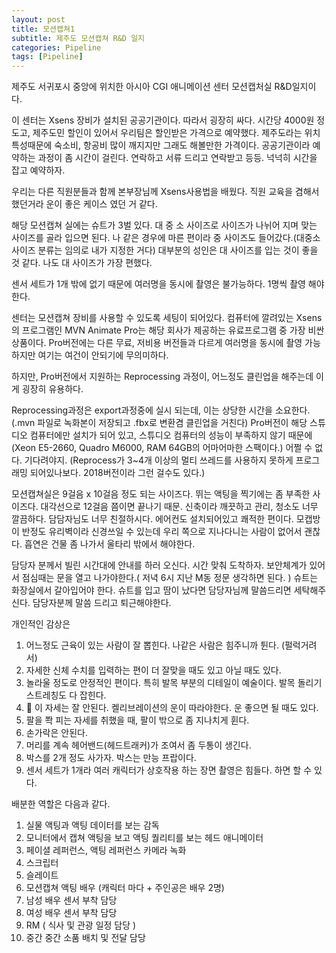 ```yaml
---
layout: post
title: 모션캡쳐1
subtitle: 제주도 모션캡쳐 R&D 일지
categories: Pipeline
tags: [Pipeline]
---
```

제주도 서귀포시 중앙에 위치한 아시아 CGI 애니메이션 센터 모션캡처실 R&D일지이다.

이 센터는 Xsens 장비가 설치된 공공기관이다. 따라서 굉장히 싸다. 시간당 4000원 정도고, 제주도민 할인이 있어서 우리팀은 할인받은 가격으로 예약했다.
제주도라는 위치 특성때문에 숙소비, 항공비 많이 깨지지만 그래도 해볼만한 가격이다. 공공기관이라 예약하는 과정이 좀 시간이 걸린다. 연락하고 서류 드리고 연락받고 등등. 넉넉히 시간을 잡고 예약하자.

우리는 다른 직원분들과 함께 본부장님께 Xsens사용법을 배웠다. 직원 교육을 겸해서 했던거라 운이 좋은 케이스 였던 거 같다.

해당 모션캡쳐 실에는 슈트가 3벌 있다. 대 중 소 사이즈로 사이즈가 나뉘어 지며 맞는 사이즈를 골라 입으면 된다.
나 같은 경우에 마른 편이라 중 사이즈도 들어갔다.(대중소 사이즈 분류는 임의로 내가 지정한 거다)
대부분의 성인은 대 사이즈를 입는 것이 좋을 것 같다. 나도 대 사이즈가 가장 편했다.

센서 세트가 1개 밖에 없기 때문에 여러명을 동시에 촬영은 불가능하다. 1명씩 촬영 해야한다.

센터는 모션캡쳐 장비를 사용할 수 있도록 세팅이 되어있다.
컴퓨터에 깔려있는 Xsens의 프로그램인 MVN Animate Pro는 해당 회사가 제공하는 유료프로그램 중 가장 비싼 상품이다.
Pro버전에는 다른 무료, 저비용 버전들과 다르게 여러명을 동시에 촬영 가능하지만 여기는 여건이 안되기에 무의미하다. 

하지만,
Pro버전에서 지원하는 Reprocessing 과정이, 어느정도 클린업을 해주는데 이게 굉장히 유용하다.

Reprocessing과정은 export과정중에 실시 되는데, 이는 상당한 시간을 소요한다.(.mvn 파일로 녹화본이 저장되고 .fbx로 변환겸 클린업을 거친다)
Pro버전이 해당 스튜디오 컴퓨터에만 설치가 되어 있고, 스튜디오 컴퓨터의 성능이 부족하지 않기 때문에(Xeon E5-2660, Quadro M6000, RAM 64GB의 어마어마한 스팩이다.) 어쩔 수 없다. 기다려야지. (Reprocess가 3~4개 이상의 멀티 쓰레드를 사용하지 못하게 프로그래밍 되어있나보다. 2018버전이라 그런 걸수도 있다.)

모션캡쳐실은 9걸음 x 10걸음 정도 되는 사이즈다.
뛰는 액팅을 찍기에는 좀 부족한 사이즈다. 대각선으로 12걸음 쯤이면 끝나기 때문.
신축이라 깨끗하고 관리, 청소도 너무 깔끔하다. 담담자님도 너무 친절하시다.
에어컨도 설치되어있고 쾌적한 편이다. 모캡방이 반정도 유리벽이라 신경쓰일 수 있는데 우리 쪽으로 지나다니는 사람이 없어서 괜찮다.
흡연은 건물 좀 나가서 울타리 밖에서 해야한다.

담당자 분께서 빌린 시간대에 안내를 하러 오신다. 시간 맞춰 도착하자.
보안체계가 있어서 점심때는 문을 열고 나가야한다.( 저녁 6시 지난 M동 정문 생각하면 된다. )
슈트는 화장실에서 갈아입어야 한다. 슈트를 입고 땀이 났다면 담당자님께 말씀드리면 세탁해주신다.
담당자분께 말씀 드리고 퇴근해야한다.


개인적인 감상은
1. 어느정도 근육이 있는 사람이 잘 뽑힌다. 나같은 사람은 힘주니까 튄다. (펄럭거려서)
2. 자세한 신체 수치를 입력하는 편이 더 잘맞을 때도 있고 아닐 때도 있다.
3. 놀라울 정도로 안정적인 편이다. 특히 발목 부분의 디테일이 예술이다. 발목 돌리기 스트레칭도 다 잡힌다. 
4. 🙏 이 자세는 잘 안된다. 켈리브레이션의 운이 따라야한다. 운 좋으면 될 때도 있다.
5. 팔을 쫙 피는 자세를 취했을 때, 팔이 밖으로 좀 지나치게 휜다.
6. 손가락은 안된다.
7. 머리를 계속 헤어밴드(헤드트래커)가 조여서 좀 두통이 생긴다.
8. 박스를 2개 정도 사가자. 박스는 만능 프랍이다.
9. 센서 세트가 1개라 여러 캐릭터가 상호작용 하는 장면 촬영은 힘들다. 하면 할 수 있다.


배분한 역할은 다음과 같다.
1. 실물 액팅과 액팅 데이터를 보는 감독	
2. 모니터에서 캡쳐 액팅을 보고 액팅 퀄리티를 보는 헤드 애니메이터
3. 페이셜 레퍼런스, 액팅 레퍼런스 카메라 녹화
4. 스크립터
5. 슬레이트
6. 모션캡쳐 액팅 배우 (캐릭터 마다 + 주인공은 배우 2명)
7. 남성 배우 센서 부착 담당
8. 여성 배우 센서 부착 담당
9. RM ( 식사 및 관광 일정 담당 )
10. 중간 중간 소품 배치 및 전달 담당
